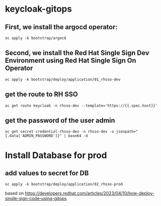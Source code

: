 # keycloak-gitops
## First, we install the argocd operator:
```
oc apply -k bootstrap/argocd
```

## Second, we install the Red Hat Single Sign Dev Environment using Red Hat Single Sign On Operator
```
oc apply -k bootstrap/deploy/application/01_rhsso-dev
```

## get the route to RH SSO
```
oc get route keycloak -n rhsso-dev --template='https://{{.spec.host}}'
```

## get the password of the user admin
```
oc get secret credential-rhsso-dev -n rhsso-dev -o jsonpath="{.data['ADMIN_PASSWORD']}" | base64 -d
```

# Install Database for prod
## add values to secret for DB
```
oc apply -k bootstrap/deploy/application/02_rhsso-prod
```


based on https://developers.redhat.com/articles/2023/04/10/how-deploy-single-sign-code-using-gitops

